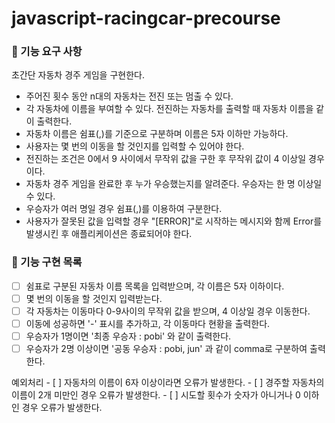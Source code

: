 # javascript-racingcar-precourse
### 📌 기능 요구 사항

초간단 자동차 경주 게임을 구현한다.

- 주어진 횟수 동안 n대의 자동차는 전진 또는 멈출 수 있다.
- 각 자동차에 이름을 부여할 수 있다. 전진하는 자동차를 출력할 때 자동차 이름을 같이 출력한다.
- 자동차 이름은 쉼표(,)를 기준으로 구분하며 이름은 5자 이하만 가능하다.
- 사용자는 몇 번의 이동을 할 것인지를 입력할 수 있어야 한다.
- 전진하는 조건은 0에서 9 사이에서 무작위 값을 구한 후 무작위 값이 4 이상일 경우이다.
- 자동차 경주 게임을 완료한 후 누가 우승했는지를 알려준다. 우승자는 한 명 이상일 수 있다.
- 우승자가 여러 명일 경우 쉼표(,)를 이용하여 구분한다.
- 사용자가 잘못된 값을 입력할 경우 "[ERROR]"로 시작하는 메시지와 함께 Error를 발생시킨 후 애플리케이션은 종료되어야 한다.

### 🚀 기능 구현 목록
- [ ] 쉼표로 구분된 자동차 이름 목록을 입력받으며, 각 이름은 5자 이하이다.
- [ ] 몇 번의 이동을 할 것인지 입력받는다.
- [ ] 각 자동차는 이동마다 0-9사이의 무작위 값을 받으며, 4 이상일 경우 이동한다.
- [ ] 이동에 성공하면 '-' 표시를 추가하고, 각 이동마다 현황을 출력한다.
- [ ] 우승자가 1명이면 '최종 우승자 : pobi' 와 같이 출력한다.
- [ ] 우승자가 2명 이상이면 '공동 우승자 : pobi, jun' 과 같이 comma로 구분하여 출력한다.

예외처리
    - [ ] 자동차의 이름이 6자 이상이라면 오류가 발생한다.
    - [ ] 경주할 자동차의 이름이 2개 미만인 경우 오류가 발생한다.
    - [ ] 시도할 횟수가 숫자가 아니거나 0 이하인 경우 오류가 발생한다.
